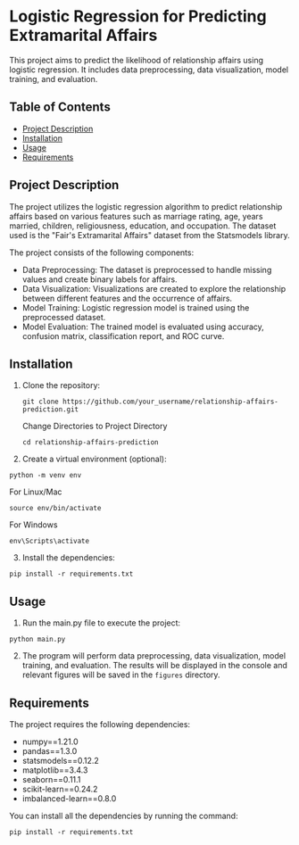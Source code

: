 # Logistic Regression for Predicting Extramarital Affairs

This project aims to predict the likelihood of relationship affairs using logistic regression. It includes data preprocessing, data visualization, model training, and evaluation.

## Table of Contents
- [Project Description](#project-description)
- [Installation](#installation)
- [Usage](#usage)
- [Requirements](#requirements)

## Project Description

The project utilizes the logistic regression algorithm to predict relationship affairs based on various features such as marriage rating, age, years married, children, religiousness, education, and occupation. The dataset used is the "Fair's Extramarital Affairs" dataset from the Statsmodels library.

The project consists of the following components:
- Data Preprocessing: The dataset is preprocessed to handle missing values and create binary labels for affairs.
- Data Visualization: Visualizations are created to explore the relationship between different features and the occurrence of affairs.
- Model Training: Logistic regression model is trained using the preprocessed dataset.
- Model Evaluation: The trained model is evaluated using accuracy, confusion matrix, classification report, and ROC curve.

## Installation

1. Clone the repository:

   ```
   git clone https://github.com/your_username/relationship-affairs-prediction.git
   ```

   Change Directories to Project Directory
   ```
   cd relationship-affairs-prediction
   ```

3. Create a virtual environment (optional):

```
python -m venv env
```
For Linux/Mac
```
source env/bin/activate 
```
For Windows
```
env\Scripts\activate 
```
3. Install the dependencies:

```
pip install -r requirements.txt
```

## Usage

1. Run the main.py file to execute the project:
```
python main.py
```

2. The program will perform data preprocessing, data visualization, model training, and evaluation. The results will be displayed in the console and relevant figures will be saved in the `figures` directory.

## Requirements

The project requires the following dependencies:
- numpy==1.21.0
- pandas==1.3.0
- statsmodels==0.12.2
- matplotlib==3.4.3
- seaborn==0.11.1
- scikit-learn==0.24.2
- imbalanced-learn==0.8.0

You can install all the dependencies by running the command:
```
pip install -r requirements.txt
```
   

